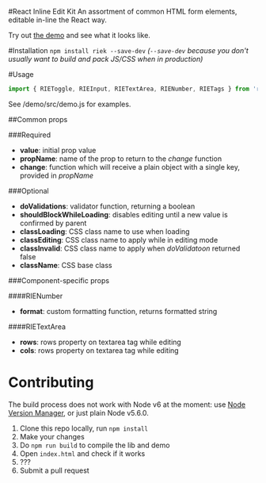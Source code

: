 #React Inline Edit Kit
An assortment of common HTML form elements, editable in-line the React way.

Try out [the demo](http://kaivi.github.io/riek/) and see what it looks like.

#Installation
`npm install riek --save-dev` *(`--save-dev` because you don't usually want to build and pack JS/CSS when in production)*

#Usage
```javascript
import { RIEToggle, RIEInput, RIETextArea, RIENumber, RIETags } from 'riek'
```
See /demo/src/demo.js for examples.

##Common props

###Required
* **value**: initial prop value
* **propName**: name of the prop to return to the _change_ function
* **change**: function which will receive a plain object with a single key, provided in _propName_

###Optional
* **doValidations**: validator function, returning a boolean
* **shouldBlockWhileLoading**: disables editing until a new value is confirmed by parent
* **classLoading**: CSS class name to use when loading
* **classEditing**: CSS class name to apply while in editing mode
* **classInvalid**: CSS class name to apply when _doValidatoon_ returned false
* **className**: CSS base class

###Component-specific props

####RIENumber
* **format**: custom formatting function, returns formatted string

####RIETextArea
* **rows**: rows property on textarea tag while editing
* **cols**: rows property on textarea tag while editing

# Contributing

The build process does not work with Node v6 at the moment: use [Node Version Manager](https://github.com/creationix/nvm), or just plain Node v5.6.0.

1. Clone this repo locally, run `npm install`
2. Make your changes
3. Do `npm run build` to compile the lib and demo
4. Open `index.html` and check if it works
5. ???
6. Submit a pull request

